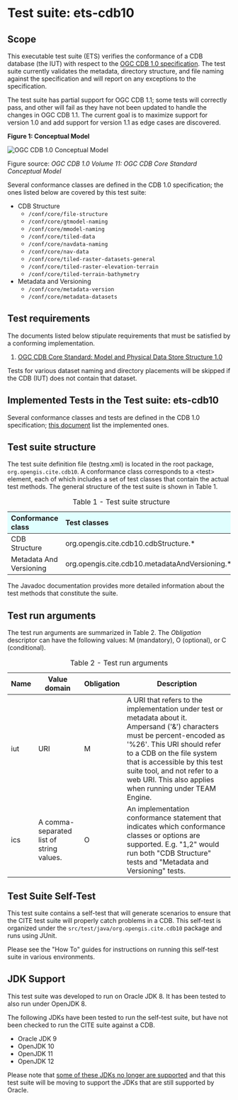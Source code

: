 
# Test suite: ets-cdb10

## Scope

This executable test suite (ETS) verifies the conformance of a CDB database (the
IUT) with respect to the [OGC CDB 1.0 specification][CDB-10]. The test suite
currently validates the metadata, directory structure, and file naming against
the specification and will report on any exceptions to the specification.

The test suite has partial support for OGC CDB 1.1; some tests will correctly
pass, and other will fail as they have not been updated to handle the changes in
OGC CDB 1.1. The current goal is to maximize support for version 1.0 and add
support for version 1.1 as edge cases are discovered.

[CDB-10]: https://www.opengeospatial.org/standards/cdb

**Figure 1: Conceptual Model**

![OGC CDB 1.0 Conceptual Model](img/conceptual-model.jpg)

Figure source: *OGC CDB 1.0 Volume 11: OGC CDB Core Standard Conceptual Model*

Several conformance classes are defined in the CDB 1.0 specification; the ones
listed below are covered by this test suite:

* CDB Structure
    - `/conf/core/file-structure`
    - `/conf/core/gtmodel-naming`
    - `/conf/core/mmodel-naming`
    - `/conf/core/tiled-data`
    - `/conf/core/navdata-naming`
    - `/conf/core/nav-data`
    - `/conf/core/tiled-raster-datasets-general`
    - `/conf/core/tiled-raster-elevation-terrain`
    - `/conf/core/tiled-terrain-bathymetry`
* Metadata and Versioning
    - `/conf/core/metadata-version`
    - `/conf/core/metadata-datasets`

## Test requirements

The documents listed below stipulate requirements that must be satisfied by a
conforming implementation.

1. [OGC CDB Core Standard: Model and Physical Data Store Structure 1.0](https://portal.opengeospatial.org/files/?artifact_id=72712)

Tests for various dataset naming and directory placements will be skipped if the
CDB (IUT) does not contain that dataset.

## Implemented Tests in the Test suite: ets-cdb10

Several conformance classes and tests are defined in the CDB 1.0 specification; [this document](./implemented_requirements.html) list the implemented ones. 



## Test suite structure

The test suite definition file (testng.xml) is located in the root package,
`org.opengis.cite.cdb10`. A conformance class corresponds to a &lt;test&gt; element, each
of which includes a set of test classes that contain the actual test methods.
The general structure of the test suite is shown in Table 1.

<table>
  <caption>Table 1 - Test suite structure</caption>
  <thead>
    <tr style="text-align: left; background-color: LightCyan">
      <th>Conformance class</th>
      <th>Test classes</th>
    </tr>
  </thead>
  <tbody>
    <tr>
      <td>CDB Structure</td>
      <td>org.opengis.cite.cdb10.cdbStructure.*</td>
    </tr>
    <tr>
      <td>Metadata And Versioning</td>
      <td>org.opengis.cite.cdb10.metadataAndVersioning.*</td>
    </tr>
  </tbody>
</table>

The Javadoc documentation provides more detailed information about the test
methods that constitute the suite.


## Test run arguments

The test run arguments are summarized in Table 2. The _Obligation_ descriptor can
have the following values: M (mandatory), O (optional), or C (conditional).

<table>
	<caption>Table 2 - Test run arguments</caption>
	<thead>
    <tr>
      <th>Name</th>
      <th>Value domain</th>
	    <th>Obligation</th>
	    <th>Description</th>
    </tr>
  </thead>
	<tbody>
    <tr>
      <td>iut</td>
      <td>URI</td>
      <td>M</td>
      <td>A URI that refers to the implementation under test or metadata about it.
    Ampersand ('&amp;') characters must be percent-encoded as '%26'. This URI should
    refer to a CDB on the file system that is accessible by this test suite tool, and
    not refer to a web URI. This also applies when running under TEAM Engine.</td>
    </tr>
	  <tr>
      <td>ics</td>
      <td>A comma-separated list of string values.</td>
      <td>O</td>
      <td>An implementation conformance statement that indicates which conformance
      classes or options are supported. E.g. "1,2" would run both "CDB Structure"
      tests and "Metadata and Versioning" tests.</td>
    </tr>
	</tbody>
</table>

## Test Suite Self-Test

This test suite contains a self-test that will generate scenarios to ensure that
the CITE test suite will properly catch problems in a CDB. This self-test is
organized under the `src/test/java/org.opengis.cite.cdb10` package and runs using
JUnit.

Please see the "How To" guides for instructions on running this self-test suite
in various environments.

## JDK Support

This test suite was developed to run on Oracle JDK 8. It has been tested to also
run under OpenJDK 8.

The following JDKs have been tested to run the self-test suite, but have not
been checked to run the CITE suite against a CDB.

* Oracle JDK 9
* OpenJDK 10
* OpenJDK 11
* OpenJDK 12

Please note that [some of these JDKs no longer are supported][JDK-support] and
that this test suite will be moving to support the JDKs that are still supported by Oracle.

[JDK-support]: https://www.oracle.com/technetwork/java/java-se-support-roadmap.html
